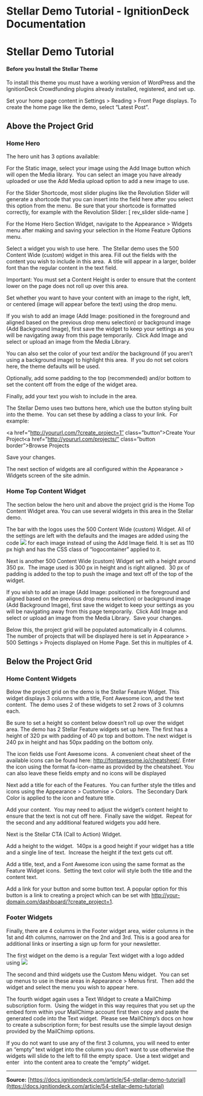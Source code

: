 # Stellar Demo Tutorial - IgnitionDeck Documentation

# Stellar Demo Tutorial

[](javascript:window.print())
#### Before you Install the Stellar Theme

To install this theme you must have a working version of WordPress and the IgnitionDeck Crowdfunding plugins already installed, registered, and set up.

Set your home page content in Settings > Reading > Front Page displays. To create the home page like the demo, select “Latest Post”.

## Above the Project Grid

### Home Hero

The hero unit has 3 options available:

For the Static image, select your image using the Add Image button which will open the Media library.  You can select an image you have already uploaded or use the Add Media upload option to add a new image to use.

For the Slider Shortcode, most slider plugins like the Revolution Slider will generate a shortcode that you can insert into the field here after you select this option from the menu.  Be sure that your shortcode is formatted correctly, for example with the Revolution Slider: [ rev_slider slide-name ]

For the Home Hero Section Widget, navigate to the Appearance > Widgets menu after making and saving your selection in the Home Feature Options menu.

Select a widget you wish to use here.  The Stellar demo uses the 500 Content Wide (custom) widget in this area. Fill out the fields with the content you wish to include in this area.  A title will appear in a larger, bolder font than the regular content in the text field.

Important: You must set a Content Height is order to ensure that the content lower on the page does not roll up over this area.

Set whether you want to have your content with an image to the right, left, or centered (image will appear before the text) using the drop menu.

If you wish to add an image (Add Image: positioned in the foreground and aligned based on the previous drop menu selection) or background image (Add Background Image), first save the widget to keep your settings as you will be navigating away from this page temporarily.  Click Add Image and select or upload an image from the Media Library.

You can also set the color of your text and/or the background (if you aren’t using a background image) to highlight this area.  If you do not set colors here, the theme defaults will be used.

Optionally, add some padding to the top (recommended) and/or bottom to set the content off from the edge of the widget area.

Finally, add your text you wish to include in the area.

The Stellar Demo uses two buttons here, which use the button styling built into the theme.  You can set these by adding a class to your link.  For example:

<a href=”http://yoururl.com/?create_project=1″ class=”button”>Create Your Project</a><a href=”http://yoururl.com/projects/” class=”button border”>Browse Projects</a>

Save your changes.

The next section of widgets are all configured within the Appearance > Widgets screen of the site admin.

### Home Top Content Widget

The section below the hero unit and above the project grid is the Home Top Content Widget area. You can use several widgets in this area in the Stellar demo.

The bar with the logos uses the 500 Content Wide (custom) Widget. All of the settings are left with the defaults and the images are added using the code <img src=”path-to-image” /> for each image instead of using the Add Image field. It is set as 110 px high and has the CSS class of “logocontainer” applied to it.

Next is another 500 Content Wide (custom) Widget set with a height around 350 px.  The image used is 300 px in height and is right aligned.  30 px of padding is added to the top to push the image and text off of the top of the widget.

If you wish to add an image (Add Image: positioned in the foreground and aligned based on the previous drop menu selection) or background image (Add Background Image), first save the widget to keep your settings as you will be navigating away from this page temporarily.  Click Add Image and select or upload an image from the Media Library.  Save your changes.

Below this, the project grid will be populated automatically in 4 columns. The number of projects that will be displayed here is set in Appearance > 500 Settings > Projects displayed on Home Page. Set this in multiples of 4.

## Below the Project Grid

### Home Content Widgets

Below the project grid on the demo is the Stellar Feature Widget. This widget displays 3 columns with a title, Font Awesome icon, and the text content.  The demo uses 2 of these widgets to set 2 rows of 3 columns each.

Be sure to set a height so content below doesn’t roll up over the widget area. The demo has 2 Stellar Feature widgets set up here. The first has a height of 320 px with padding of 40 px top and bottom. The next widget is 240 px in height and has 50px padding on the bottom only.

The icon fields use Font Awesome icons.  A convenient cheat sheet of the available icons can be found here: http://fontawesome.io/cheatsheet/. Enter the icon using the format fa-icon-name as provided by the cheatsheet. You can also leave these fields empty and no icons will be displayed

Next add a title for each of the Features.  You can further style the titles and icons using the Appearance > Customise > Colors.  The Secondary Dark Color is applied to the icon and feature title.

Add your content.  You may need to adjust the widget’s content height to ensure that the text is not cut off here.  Finally save the widget.  Repeat for the second and any additional featured widgets you add here.

Next is the Stellar CTA (Call to Action) Widget.

Add a height to the widget.  140px is a good height if your widget has a title and a single line of text.  Increase the height if the text gets cut off.

Add a title, text, and a Font Awesome icon using the same format as the Feature Widget icons.  Setting the text color will style both the title and the content text.

Add a link for your button and some button text. A popular option for this button is a link to creating a project which can be set with http://your-domain.com/dashboard/?create_project=1.

### Footer Widgets

Finally, there are 4 columns in the Footer widget area, wider columns in the 1st and 4th columns, narrower on the 2nd and 3rd. This is a good area for additional links or inserting a sign up form for your newsletter.

The first widget on the demo is a regular Text widget with a logo added using <img src=”path-to-image.jpg” />

The second and third widgets use the Custom Menu widget.  You can set up menus to use in these areas in Appearance > Menus first.  Then add the widget and select the menu you wish to appear here.

The fourth widget again uses a Text Widget to create a MailChimp subscription form.  Using the widget in this way requires that you set up the embed form within your MailChimp account first then copy and paste the generated code into the Text widget.  Please see MailChimp’s docs on how to create a subscription form; for best results use the simple layout design provided by the MailChimp options.

If you do not want to use any of the first 3 columns, you will need to enter an “empty” text widget into the column you don’t want to use otherwise the widgets will slide to the left to fill the empty space.  Use a text widget and enter &nbsp; into the content area to create the “empty” widget.



---
**Source:** [https://docs.ignitiondeck.com/article/54-stellar-demo-tutorial](https://docs.ignitiondeck.com/article/54-stellar-demo-tutorial)
